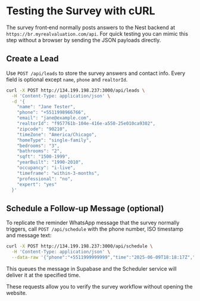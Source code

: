 # Testing the Survey with cURL

The survey front‑end normally posts answers to the Nest backend at `https://br.myrealvaluation.com/api`. For quick testing you can mimic this step without a browser by sending the JSON payloads directly.

## Create a Lead

Use `POST /api/leads` to store the survey answers and contact info. Every field is optional except `name`, `phone` and `realtorId`.

```bash
curl -X POST http://134.199.198.237:3000/api/leads \
  -H 'Content-Type: application/json' \
  -d '{
    "name": "Jane Tester",
    "phone": "+5511998966766",
    "email": "jane@example.com",
    "realtorId": "f957761b-104e-416e-a550-25e010ca9302",
    "zipcode": "90210",
    "timeZone": "America/Chicago",
    "homeType": "single-family",
    "bedrooms": "3",
    "bathrooms": "2",
    "sqft": "1500-1999",
    "yearBuilt": "1990-2010",
    "occupancy": "i-live",
    "timeframe": "within-3-months",
    "professional": "no",
    "expert": "yes"
  }'
```

## Schedule a Follow‑up Message (optional)

To replicate the reminder WhatsApp message that the survey normally triggers, call `POST /api/schedule` with the phone number, ISO timestamp and message text:

```bash
curl -X POST http://134.199.198.237:3000/api/schedule \
  -H 'Content-Type: application/json' \
  --data-raw '{"phone":"+5511999999999","time":"2025-06-09T18:18:17Z","content":"Hi Jane Tester, thanks for taking the time to fill out the home valuation survey. To help refine your estimate, I would like to ask a couple of quick questions.\n\nCould you tell me about any recent updates or improvements you have made to the property? Things like kitchen remodels, new roofing, or updated flooring can really influence value."}'
```

This queues the message in Supabase and the Scheduler service will deliver it at the specified time.

These requests allow you to verify the survey workflow without opening the website.

